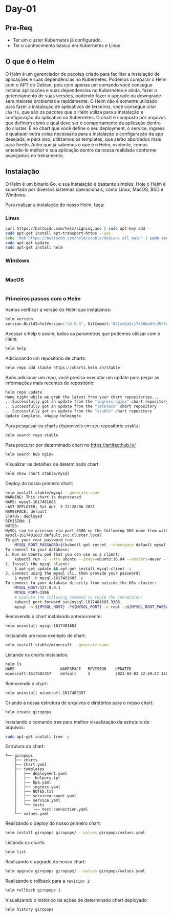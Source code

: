 # Day-01

## Pre-Req

- Ter um cluster Kubernetes já configurado.
- Ter o conhecimento básico em Kubernetes e Linux

## O que é o Helm

O Helm é um gerenciador de pacotes criado para facilitar a instalação de aplicações e suas dependências no Kubernetes. 
Podemos comparar o Helm com o APT do Debian, pois com apenas um comando você consegue instalar aplicações e suas dependencias no Kubernetes e ainda, fazer o gerenciamento de suas versões, podendo fazer o upgrade ou downgrade sem maiores problemas e rapidamente.
O Helm não é somente utilizado para fazer a instalação de aplicativos de terceiros, você consegue criar `charts`, que são os pacotes que o Helm utiliza para a instalação e configuração do aplicativo no Kubernetes.
O chart é composto por arquivos que definem como e qual deve ser o comportamento da aplicação dentro do cluster. É no chart que você define o seu deployment, o service, ingress e qualquer outra coisa necessária para a instalação e configuração da app desejada, e para isso, utilizamos os templates, que serão abordados mais para frente.
Acho que já sabemos o que é o Helm, evidente, iremos entende-lo melhor e sua aplicação dentro da nossa realidade conforme avançamos no treinamento.

## Instalação

O Helm é um bínario Go, e sua instalação é bastante simples.
Hoje o Helm é suportado por diversos sistemas operacionais, como Linux, MacOS, BSD e Windows.

Para realizar a instalação do nosso Helm, faça:

### Linux
```bash
curl https://baltocdn.com/helm/signing.asc | sudo apt-key add -
sudo apt-get install apt-transport-https --yes
echo "deb https://baltocdn.com/helm/stable/debian/ all main" | sudo tee /etc/apt/sources.list.d/helm-stable-debian.list
sudo apt-get update
sudo apt-get install helm
```

### Windows
```bash
```

### MacOS
```bash
```

### Primeiros passos com o Helm


Vamos verificar a versão do Helm que instalamos:

```bash
helm version
version.BuildInfo{Version:"v3.5.3", GitCommit:"041ce5a2c17a58be0fcd5f5e16fb3e7e95fea622", GitTreeState:"dirty", GoVersion:"go1.15.8"}
```

Acessar o help e assim, todos os parametros que podemos utilizar com o Helm:

```bash
helm help
```

Adicionando um repositório de charts:

```bash
helm repo add stable https://charts.helm.sh/stable
```

Após adicionar um repo, você precisa executar um update para pegar as informações mais recentes do repositório:

```bash
helm repo update
Hang tight while we grab the latest from your chart repositories...
...Successfully got an update from the "ingress-nginx" chart repository
...Successfully got an update from the "jetstack" chart repository
...Successfully got an update from the "stable" chart repository
Update Complete. ⎈Happy Helming!⎈
```
Para pesquisar os charts disponíveis em seu repositório `stable`:
```bash
helm search repo stable
```
Para procurar por determinado chart no https://artifacthub.io/
```bash
helm search hub nginx
```
Visualizar os detalhes de determinado chart:
```bash
helm show chart stable/mysql
```
Deploy do nosso primeiro chart:
```bash
helm install stable/mysql --generate-name
WARNING: This chart is deprecated
NAME: mysql-1617481683
LAST DEPLOYED: Sat Apr  3 22:28:06 2021
NAMESPACE: default
STATUS: deployed
REVISION: 1
NOTES:
MySQL can be accessed via port 3306 on the following DNS name from within your cluster:
mysql-1617481683.default.svc.cluster.local
To get your root password run:
    MYSQL_ROOT_PASSWORD=$(kubectl get secret --namespace default mysql-1617481683 -o jsonpath="{.data.mysql-root-password}" | base64 --decode; echo)
To connect to your database:
1. Run an Ubuntu pod that you can use as a client:
    kubectl run -i --tty ubuntu --image=ubuntu:16.04 --restart=Never -- bash -il
2. Install the mysql client:
    $ apt-get update && apt-get install mysql-client -y
3. Connect using the mysql cli, then provide your password:
    $ mysql -h mysql-1617481683 -p
To connect to your database directly from outside the K8s cluster:
    MYSQL_HOST=127.0.0.1
    MYSQL_PORT=3306
    # Execute the following command to route the connection:
    kubectl port-forward svc/mysql-1617481683 3306
    mysql -h ${MYSQL_HOST} -P${MYSQL_PORT} -u root -p${MYSQL_ROOT_PASSWORD}
```
Removendo o chart instalando anteriormente:
```bash
helm uninstall mysql-1617481683
```
Instalando um novo exemplo de chart:
```bash
helm install stable/minecraft --generate-name
```
Listando os charts instalados:
```bash
helm ls
NAME                	NAMESPACE	REVISION	UPDATED                                 	STATUS  	CHART          	APP VERSION
minecraft-1617482357	default  	2       	2021-04-03 22:39:47.146903918 +0200 CEST	deployed	minecraft-1.2.5	1.14.4     
```
Removendo o chart:
```bash
helm uninstall minecraft-1617482357
``` 
Criando a nossa estrutura de arquivos e diretórios para o nosso chart:
```bash
helm create giropops
```
Instalando o comando tree para melhor visualização da estrutura de arquivos:
```bash
sudo apt-get install tree -y
```
Estrutura do chart:
```
└── giropops
    ├── charts
    ├── Chart.yaml
    ├── templates
    │   ├── deployment.yaml
    │   ├── _helpers.tpl
    │   ├── hpa.yaml
    │   ├── ingress.yaml
    │   ├── NOTES.txt
    │   ├── serviceaccount.yaml
    │   ├── service.yaml
    │   └── tests
    │       └── test-connection.yaml
    └── values.yaml
```
Realizando o deploy do nosso primeiro chart:
```bash
helm install giropops giropops/ --values giropops/values.yaml 
```
Listando os charts:
```bash
helm list
```
Realizando o upgrade do nosso chart:
```bash
helm upgrade giropops giropops/ --values giropops/values.yaml
```
Realizando o rollback para a `revision 1`:
```bash
helm rollback giropops 1
```
Visualizando o histórico de ações de determinado chart deployado:
```bash
helm history giropops
```